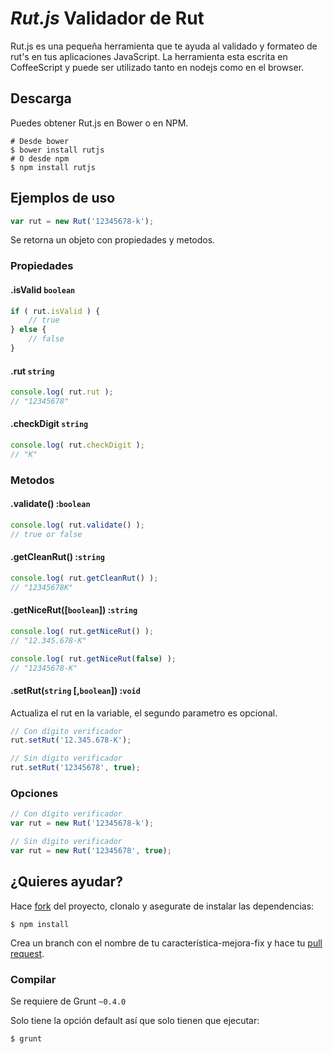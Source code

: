 # *Rut.js* Validador de Rut

Rut.js es una pequeña herramienta que te ayuda al validado y formateo de rut's en tus aplicaciones JavaScript. La herramienta esta escrita en CoffeeScript y puede ser utilizado tanto en nodejs como en el browser.

## Descarga

Puedes obtener Rut.js en Bower o en NPM.

```shell
# Desde bower
$ bower install rutjs
# O desde npm
$ npm install rutjs
```

## Ejemplos de uso

```js
var rut = new Rut('12345678-k');
```

Se retorna un objeto con propiedades y metodos.

### Propiedades

#### .isValid `boolean`

```js
if ( rut.isValid ) {
	// true
} else {
	// false
}
```

#### .rut `string`

```js
console.log( rut.rut );
// "12345678"
```

#### .checkDigit `string`

```js
console.log( rut.checkDigit );
// "K"
```

### Metodos

#### .validate() :`boolean`

```js
console.log( rut.validate() );
// true or false
```

#### .getCleanRut() :`string`

```js
console.log( rut.getCleanRut() );
// "12345678K"
```

#### .getNiceRut([`boolean`]) :`string`

```js
console.log( rut.getNiceRut() );
// "12.345.678-K"

console.log( rut.getNiceRut(false) );
// "12345678-K"
```

#### .setRut(`string` [,`boolean`]) :`void`

Actualiza el rut en la variable, el segundo parametro es opcional.

```js
// Con dígito verificador
rut.setRut('12.345.678-K');

// Sin dígito verificador
rut.setRut('12345678', true);
```

### Opciones

```js
// Con dígito verificador
var rut = new Rut('12345678-k');

// Sin dígito verificador
var rut = new Rut('12345678', true);
```

## ¿Quieres ayudar?

Hace [fork](http://help.github.com/fork-a-repo/) del proyecto, clonalo y asegurate de instalar las dependencias:

```shell
$ npm install
```

Crea un branch con el nombre de tu característica-mejora-fix y hace tu [pull request](https://help.github.com/articles/using-pull-requests).

### Compilar

Se requiere de Grunt `~0.4.0`

Solo tiene la opción default así que solo tienen que ejecutar:

```shell
$ grunt
```